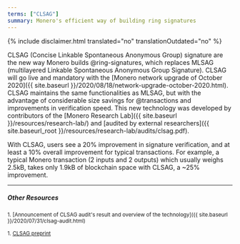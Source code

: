 ```yaml
---
terms: ["CLSAG"]
summary: Monero's efficient way of building ring signatures
---
```


{% include disclaimer.html translated="no" translationOutdated="no" %}

CLSAG (Concise Linkable Spontaneous Anonymous Group) signature are the new way Monero builds @ring-signatures, which replaces MLSAG (multilayered Linkable Spontaneous Anonymous Group Signature). CLSAG will go live and mandatory with the [Monero network upgrade of October 2020]({{ site.baseurl }}/2020/08/18/network-upgrade-october-2020.html). CLSAG maintains the same functionalities as MLSAG, but with the advantage of considerable size savings for @transactions and improvements in verification speed. This new technology was developed by contributors of the [Monero Research Lab]({{ site.baseurl }}/resources/research-lab/) and [audited by external researchers]({{ site.baseurl_root }}/resources/research-lab/audits/clsag.pdf).

With CLSAG, users see a 20% improvement in signature verification, and at least a 10% overall improvement for typical transactions. For example, a typical Monero transaction (2 inputs and 2 outputs) which usually weighs 2.5kB, takes only 1.9kB of blockchain space with CLSAG, a ~25% improvement.

---

##### Other Resources

<sub>1. [Announcement of CLSAG audit's result and overview of the technology]({{ site.baseurl }}/2020/07/31/clsag-audit.html)</sub><br>

<sub>1. [CLSAG preprint](https://eprint.iacr.org/2019/654)</sub>